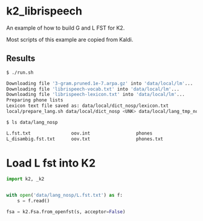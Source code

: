 # k2_librispeech
An example of how to build G and L FST for K2.

Most scripts of this example are copied from Kaldi.

## Results
```bash
$ ./run.sh

Downloading file '3-gram.pruned.1e-7.arpa.gz' into 'data/local/lm'...
Downloading file 'librispeech-vocab.txt' into 'data/local/lm'...
Downloading file 'librispeech-lexicon.txt' into 'data/local/lm'...
Preparing phone lists
Lexicon text file saved as: data/local/dict_nosp/lexicon.txt
local/prepare_lang.sh data/local/dict_nosp <UNK> data/local/lang_tmp_nosp data/lang_nosp
```

```bash
$ ls data/lang_nosp

L.fst.txt               oov.int                 phones                  words.txt
L_disambig.fst.txt      oov.txt                 phones.txt
```

# Load L fst into K2
```python
import k2, _k2


with open('data/lang_nosp/L.fst.txt') as f:
    s = f.read()

fsa = k2.Fsa.from_openfst(s, acceptor=False)
```
